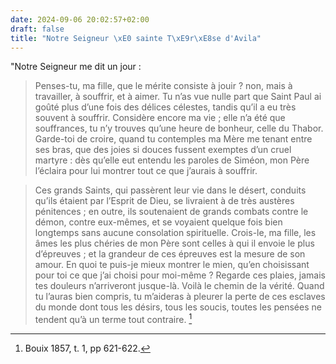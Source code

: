 ```yaml
---
date: 2024-09-06 20:02:57+02:00
draft: false
title: "Notre Seigneur \xE0 sainte T\xE9r\xE8se d'Avila"
---
```





"Notre Seigneur me dit un jour :

> Penses-tu, ma fille, que le mérite consiste à jouir ? non, mais à travailler, à souffrir, et à aimer. Tu n’as vue nulle part que Saint Paul ai goûté plus d’une fois des délices célestes, tandis qu’il a eu très souvent à souffrir. Considère encore ma vie ; elle n’a été que souffrances, tu n’y trouves qu’une heure de bonheur, celle du Thabor. Garde-toi de croire, quand tu contemples ma Mère me tenant entre ses bras, que des joies si douces fussent exemptes d’un cruel martyre : dès qu’elle eut entendu les paroles de Siméon, mon Père l’éclaira pour lui montrer tout ce que j’aurais à souffrir.
 
> Ces grands Saints, qui passèrent leur vie dans le désert, conduits qu’ils étaient par l’Esprit de Dieu, se livraient à de très austères pénitences ; en outre, ils soutenaient de grands combats contre le démon, contre eux-mêmes, et se voyaient quelque fois bien longtemps sans aucune consolation spirituelle. Crois-le, ma fille, les âmes les plus chéries de mon Père sont celles à qui il envoie le plus d’épreuves ; et la grandeur de ces épreuves est la mesure de son amour. En quoi te puis-je mieux montrer le mien, qu’en choisissant pour toi ce que j’ai choisi pour moi-même ? Regarde ces plaies, jamais tes douleurs n’arriveront jusque-là. Voilà le chemin de la vérité. Quand tu l’auras bien compris, tu m’aideras à pleurer la perte de ces esclaves du monde dont tous les désirs, tous les soucis, toutes les pensées ne tendent qu’à un terme tout contraire. [^1]

[^1]: Bouix 1857, t. 1, pp 621-622.


